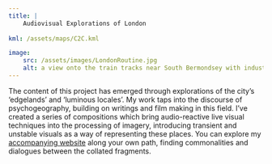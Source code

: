 ```yaml
---
title: | 
    Audiovisual Explorations of London
    
kml: /assets/maps/C2C.kml

image:
    src: /assets/images/LondonRoutine.jpg
    alt: a view onto the train tracks near South Bermondsey with industrial works in the background
---
```

The content of this project has emerged through explorations of the city’s ‘edgelands’ and ‘luminous locales’. My work taps into the discourse of psychogeography, building on writings and film making in this field. I’ve created a series of compositions which bring audio-reactive live visual techniques into the processing of imagery, introducing transient and unstable visuals as a way of representing these places. You can explore my [accompanying website][website] along your own path, finding commonalities and dialogues between the collated fragments.

[website]:https://montywilliams.hotglue.me/mp/